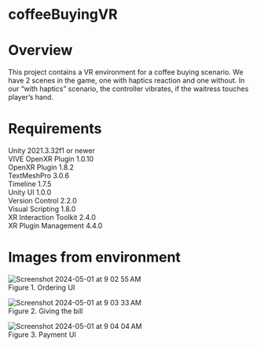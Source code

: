 # coffeeBuyingVR

# Overview
This project contains a VR environment for a coffee buying scenario. We have 2 scenes in the game, one with haptics reaction and one without. In our “with haptics” scenario, the controller vibrates, if the waitress touches player’s hand.

# Requirements
Unity 2021.3.32f1 or newer  
VIVE OpenXR Plugin 1.0.10  
OpenXR Plugin 1.8.2  
TextMeshPro 3.0.6  
Timeline 1.7.5  
Unity UI 1.0.0  
Version Control 2.2.0  
Visual Scripting 1.8.0  
XR Interaction Toolkit 2.4.0  
XR Plugin Management 4.4.0  

# Images from environment
![Screenshot 2024-05-01 at 9 02 55 AM](https://github.com/kevicrypt/coffeeBuyingVR/assets/142736392/bcc5fb8e-dad6-4ff8-a516-8b76e7015c5e)  
 Figure 1. Ordering UI  

![Screenshot 2024-05-01 at 9 03 33 AM](https://github.com/kevicrypt/coffeeBuyingVR/assets/142736392/2ad6363f-e80b-41f1-aaa0-a61817ae7f02)  
 Figure 2. Giving the bill  

![Screenshot 2024-05-01 at 9 04 04 AM](https://github.com/kevicrypt/coffeeBuyingVR/assets/142736392/b75e9715-8ace-4c7a-a555-3dfe69d88be2)  
 Figure 3. Payment UI  

